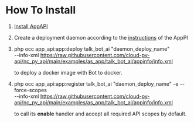 How To Install
==============

1. [Install AppAPI](https://apps.nextcloud.com/apps/app_api)
2. Create a deployment daemon according to the [instructions](https://cloud-py-api.github.io/app_api/CreationOfDeployDaemon.html#create-deploy-daemon) of the AppPI
3. php occ app_api:app:deploy talk_bot_ai "daemon_deploy_name" \
--info-xml https://raw.githubusercontent.com/cloud-py-api/nc_py_api/main/examples/as_app/talk_bot_ai/appinfo/info.xml

    to deploy a docker image with Bot to docker.

4. php occ app_api:app:register talk_bot_ai "daemon_deploy_name" -e --force-scopes \
--info-xml https://raw.githubusercontent.com/cloud-py-api/nc_py_api/main/examples/as_app/talk_bot_ai/appinfo/info.xml

    to call its **enable** handler and accept all required API scopes by default.
